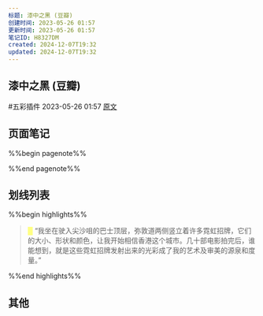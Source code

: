 ```yaml
---
标题: 漆中之黑 (豆瓣)
创建时间: 2023-05-26 01:57
更新时间: 2023-05-26 01:57
笔记ID: H8327DM
created: 2024-12-07T19:32
updated: 2024-12-07T19:32
---
```


## 漆中之黑 (豆瓣) 
 #五彩插件 2023-05-26 01:57 [原文](https://book.douban.com/subject/36314898/?icn=index-latestbook-subject)

## 页面笔记
%%begin pagenote%%

%%end pagenote%%

## 划线列表
%%begin highlights%%
> <font color="#FFFF83">█  </font>“我坐在驶入尖沙咀的巴士顶层，弥敦道两侧竖立着许多霓虹招牌，它们的大小、形状和颜色，让我开始相信香港这个城市。几十部电影拍完后，谁能想到，就是这些霓虹招牌发射出来的光彩成了我的艺术及审美的源泉和度量。”

%%end highlights%%

## 其他

